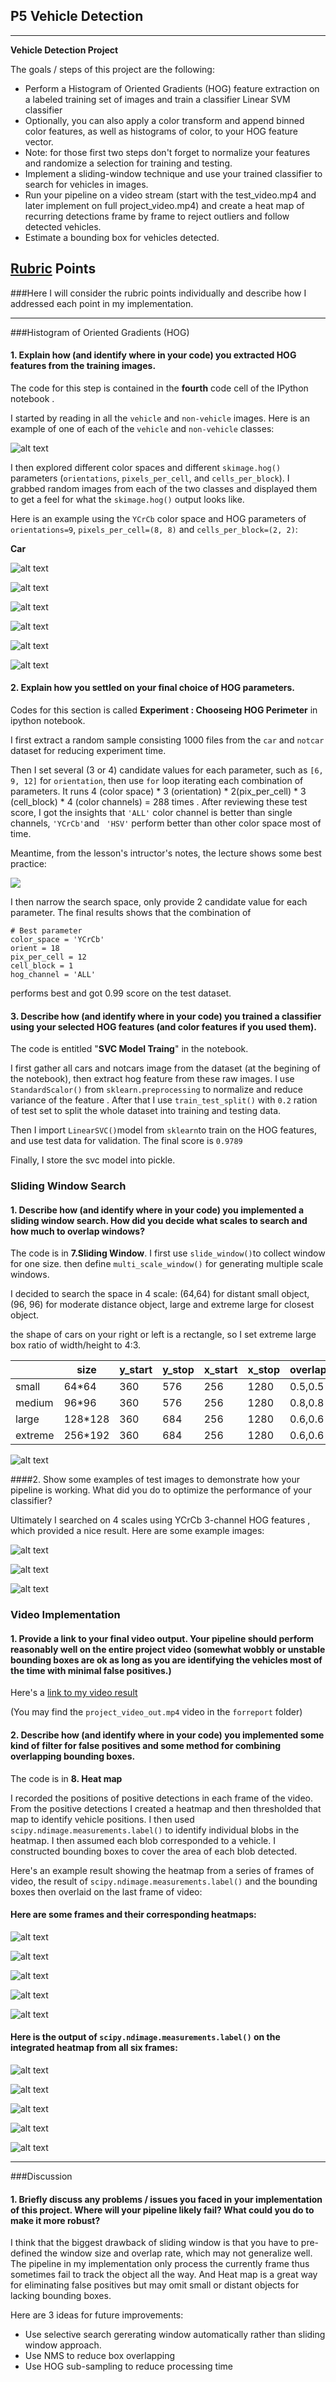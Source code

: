 ## P5 Vehicle Detection

---

**Vehicle Detection Project**

The goals / steps of this project are the following:

* Perform a Histogram of Oriented Gradients (HOG) feature extraction on a labeled training set of images and train a classifier Linear SVM classifier
* Optionally, you can also apply a color transform and append binned color features, as well as histograms of color, to your HOG feature vector. 
* Note: for those first two steps don't forget to normalize your features and randomize a selection for training and testing.
* Implement a sliding-window technique and use your trained classifier to search for vehicles in images.
* Run your pipeline on a video stream (start with the test_video.mp4 and later implement on full project_video.mp4) and create a heat map of recurring detections frame by frame to reject outliers and follow detected vehicles.
* Estimate a bounding box for vehicles detected.

[//]: # "Image References"
[image1]: ./forreport/car_notcar.png
[image2]: ./forreport/hogcar.png
[image3]: ./forreport/hogcar2.png
[image4]: ./forreport/hogcar3.png
[image5]: ./forreport/hognotcar1.png
[image6]: ./forreport/hognotcar2.png
[image7]: ./forreport/hognotcar3.png
[image8]: ./forreport/note.png
[image9]: ./forreport/slidingwindow1.png
[image10]: ./forreport/test10sw.png
[image11]: ./forreport/test9sw.png
[image12]: ./forreport/test7sw.png
[image13]: ./forreport/test10heat.png
[image14]: ./forreport/test9heat.png
[image15]: ./forreport/heatmap.png
[image16]: ./forreport/test2Heat.png
[image17]: ./forreport/test7heat.png
[image18]: ./forreport/test10lb.png
[image19]: ./forreport/test9lb.png
[image20]: ./forreport/test8lb.png
[image21]: ./forreport/test2lb.png
[image22]: ./forreport/test7lb.png
[video1]: ./project_video.mp4

## [Rubric](https://review.udacity.com/#!/rubrics/513/view) Points
###Here I will consider the rubric points individually and describe how I addressed each point in my implementation.  

---
###Histogram of Oriented Gradients (HOG)

#### 1. Explain how (and identify where in your code) you extracted HOG features from the training images.

The code for this step is contained in the **fourth** code cell of the IPython notebook .  



I started by reading in all the `vehicle` and `non-vehicle` images.  Here is an example of one of each of the `vehicle` and `non-vehicle` classes:

![alt text][image1]

I then explored different color spaces and different `skimage.hog()` parameters (`orientations`, `pixels_per_cell`, and `cells_per_block`).  I grabbed random images from each of the two classes and displayed them to get a feel for what the `skimage.hog()` output looks like.

Here is an example using the `YCrCb` color space and HOG parameters of `orientations=9`, `pixels_per_cell=(8, 8)` and `cells_per_block=(2, 2)`:

**Car**

![alt text][image2]

![alt text][image3]

![alt text][image4]

![alt text][image5]

![alt text][image6]

![alt text][image7]

#### 2. Explain how you settled on your final choice of HOG parameters.

Codes for this section is called **Experiment : Chooseing HOG Perimeter** in ipython notebook.

I first extract a random sample consisting 1000 files from the `car` and `notcar` dataset for reducing experiment time.

Then I set several (3 or 4) candidate values for each parameter, such as `[6, 9, 12]` for `orientation`, then use `for` loop iterating each combination of parameters.   It runs 4 (color space) * 3 (orientation) * 2(pix_per_cell) * 3 (cell_block) * 4 (color channels) = 288 times . After reviewing these test score, I got the insights that `'ALL'` color channel is better than single channels, `'YCrCb'`and ` 'HSV'` perform better than other color space most of time.

Meantime, from the lesson's intructor's notes, the lecture shows some best practice:

![][image8]

I then narrow the search space, only provide 2 candidate value for each parameter. The final results shows that the combination of 

```
# Best parameter
color_space = 'YCrCb'
orient = 18
pix_per_cell = 12
cell_block = 1
hog_channel = 'ALL'
```

performs best and got 0.99 score on the test dataset.

#### 3. Describe how (and identify where in your code) you trained a classifier using your selected HOG features (and color features if you used them).

The code is entitled "**SVC Model Traing**" in the notebook.

I first gather all cars and notcars image from the dataset (at the begining of the notebook), then extract hog feature from these raw images. I use `StandardScalor()` from `sklearn.preprocessing` to normalize and reduce variance of the feature . After that I use `train_test_split()` with `0.2` ration of test set  to split the whole dataset into training and testing data. 

Then I import `LinearSVC()`model from `sklearn`to train on the HOG features, and use test data for validation. The final score is `0.9789`

Finally, I store the svc model into pickle.

### Sliding Window Search

#### 1. Describe how (and identify where in your code) you implemented a sliding window search.  How did you decide what scales to search and how much to overlap windows?

The code is in **7.Sliding Window**. I first use `slide_window()`to collect window for one size. then define `multi_scale_window()` for generating multiple scale windows.

I decided to search the space in 4 scale: (64,64) for distant small object, (96, 96) for moderate distance object, large and extreme large for closest object. 

the shape of cars on your right or left is a rectangle, so I set extreme large box ratio of width/height to 4:3.

|         | size    | y_start | y_stop | x_start | x_stop | overlap |
| ------- | ------- | ------- | ------ | ------- | ------ | ------- |
| small   | 64*64   | 360     | 576    | 256     | 1280   | 0.5,0.5 |
| medium  | 96*96   | 360     | 576    | 256     | 1280   | 0.8,0.8 |
| large   | 128*128 | 360     | 684    | 256     | 1280   | 0.6,0.6 |
| extreme | 256*192 | 360     | 684    | 256     | 1280   | 0.6,0.6 |


![alt text][image9]

####2. Show some examples of test images to demonstrate how your pipeline is working.  What did you do to optimize the performance of your classifier?

Ultimately I searched on 4 scales using YCrCb 3-channel HOG features , which provided a nice result.  Here are some example images:

![alt text][image10]

![alt text][image11]

![alt text][image12]

### Video Implementation

#### 1. Provide a link to your final video output.  Your pipeline should perform reasonably well on the entire project video (somewhat wobbly or unstable bounding boxes are ok as long as you are identifying the vehicles most of the time with minimal false positives.)

Here's a [link to my video result](./project_video_out.mp4)

(You may find the `project_video_out.mp4` video in the `forreport` folder)

#### 2. Describe how (and identify where in your code) you implemented some kind of filter for false positives and some method for combining overlapping bounding boxes.

The code is in **8. Heat map** 

I recorded the positions of positive detections in each frame of the video.  From the positive detections I created a heatmap and then thresholded that map to identify vehicle positions.  I then used `scipy.ndimage.measurements.label()` to identify individual blobs in the heatmap.  I then assumed each blob corresponded to a vehicle.  I constructed bounding boxes to cover the area of each blob detected.  

Here's an example result showing the heatmap from a series of frames of video, the result of `scipy.ndimage.measurements.label()` and the bounding boxes then overlaid on the last frame of video:

#### Here are some frames and their corresponding heatmaps:

![alt text][image13]

![alt text][image14]

![alt text][image15]

![alt text][image16]

![alt text][image17]

#### Here is the output of `scipy.ndimage.measurements.label()` on the integrated heatmap from all six frames:

![alt text][image18]

![alt text][image19]

![alt text][image20]

![alt text][image21]

![alt text][image22]



---

###Discussion

#### 1. Briefly discuss any problems / issues you faced in your implementation of this project.  Where will your pipeline likely fail?  What could you do to make it more robust?

I think that the biggest drawback of sliding window is that you have to pre-defined the window size and overlap rate, which may not generalize well. The pipeline in my implementation only process the currently frame thus sometimes fail to track the object all the way. And Heat map is a great way for eliminating false positives but may omit small or distant objects for lacking bounding boxes. 

Here are 3 ideas for future improvements:

+ Use selective search gererating window automatically rather than sliding window approach.
+ Use NMS to reduce box overlapping 
+ Use HOG sub-sampling to reduce processing time



